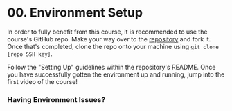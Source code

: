 # 00. Environment Setup

In order to fully benefit from this course, it is recommended to use the course's GitHub repo. Make your way over to the [repository](https://github.com/rekibnikufesin/elasticsearch-intro) and fork it. Once that's completed, clone the repo onto your machine using `git clone [repo SSH key]`. 

Follow the "Setting Up" guidelines within the repository's README. Once you have successfully gotten the environment up and running, jump into the first video of the course!

### Having Environment Issues?

<!-- add notes in regards to the environment issues that I came across (such as versions updates, etc.) -->